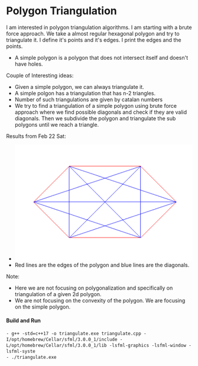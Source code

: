 # Polygon Triangulation

I am interested in polygon triangulation algorithms. I am starting with a brute force approach.
We take a almost regular hexagonal polygon and try to triangulate it. I define it's points
and it's edges. I print the edges and the points. 
- A simple polygon is a polygon that does not intersect itself and doesn't have holes.

Couple of Interesting ideas:
- Given a simple polygon, we can always triangulate it.
- A simple polgon has a triangulation that has n-2 triangles.
- Number of such triangulations are given by catalan numbers
- We try to find a triangulation of a simple polygon using brute force approach where we find possible diagonals and check if they are valid diagonals. Then we subdivide the polygon and triangulate the sub polygons until we reach a triangle.

Results from Feb 22 Sat:
- ![Possible Diagonals](./diagonals.png) 
- Red lines are the edges of the polygon and blue lines are the diagonals.

Note:
- Here we are not focusing on polygonalization and specifically on triangulation of a given 2d polygon.
- We are not focusing on the convexity of the polygon. We are focusing on the simple polygon.

#### Build and Run

```
- g++ -std=c++17 -o triangulate.exe triangulate.cpp -I/opt/homebrew/Cellar/sfml/3.0.0_1/include -L/opt/homebrew/Cellar/sfml/3.0.0_1/lib -lsfml-graphics -lsfml-window -lsfml-syste
- ./triangulate.exe
```
